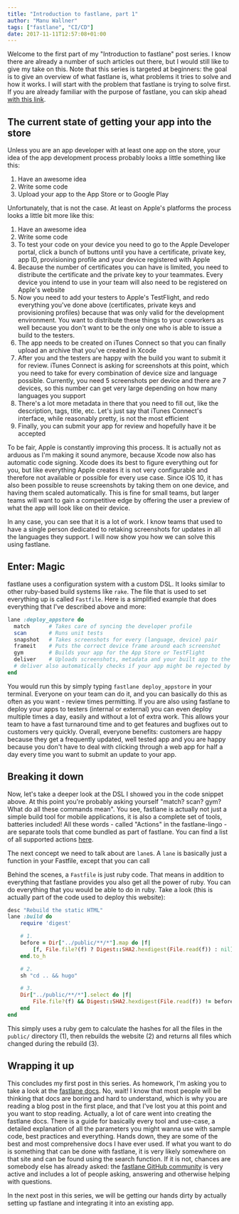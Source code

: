 ```yaml
---
title: "Introduction to fastlane, part 1"
author: "Manu Wallner"
tags: ["fastlane", "CI/CD"]
date: 2017-11-11T12:57:08+01:00
---
```


Welcome to the first part of my "Introduction to fastlane" post series. I know there are already a number of such articles out there, but I would still like to give my take on this. Note that this series is targeted at beginners: the goal is to give an overview of what fastlane is, what problems it tries to solve and how it works. I will start with the problem that fastlane is trying to solve first. If you are already familiar with the purpose of fastlane, you can skip ahead [with this link](#enter-magic).

<!-- more -->

## The current state of getting your app into the store

Unless you are an app developer with at least one app on the store, your idea of the app development process probably looks a little something like this: 

1. Have an awesome idea
2. Write some code 
3. Upload your app to the App Store or to Google Play

Unfortunately, that is not the case. At least on Apple's platforms the process looks a little bit more like this:

1. Have an awesome idea
2. Write some code
3. To test your code on your device you need to go to the Apple Developer portal, click a bunch of buttons until you have a certificate, private key, app ID, provisioning profile and your device registered with Apple
4. Because the number of certificates you can have is limited, you need to distribute the certificate and the private key to your teammates. Every device you intend to use in your team will also need to be registered on Apple's website
5. Now you need to add your testers to Apple's TestFlight, and redo everything you've done above (certificates, private keys and provisioning profiles) because that was only valid for the development environment. You want to distribute these things to your coworkers as well because you don't want to be the only one who is able to issue a build to the testers. 
6. The app needs to be created on iTunes Connect so that you can finally upload an archive that you've created in Xcode
7. After you and the testers are happy with the build you want to submit it for review. iTunes Connect is asking for screenshots at this point, which you need to take for every combination of device size and language possible. Currently, you need 5 screenshots per device and there are 7 devices, so this number can get very large depending on how many languages you support
8. There's a lot more metadata in there that you need to fill out, like the description, tags, title, etc. Let's just say that iTunes Connect's interface, while reasonably pretty, is not the most efficient
9. Finally, you can submit your app for review and hopefully have it be accepted 

To be fair, Apple is constantly improving this process. It is actually not as arduous as I'm making it sound anymore, because Xcode now also has automatic code signing. Xcode does its best to figure everything out for you, but like everything Apple creates it is not very configurable and therefore not available or possible for every use case. Since iOS 10, it has also been possible to reuse screenshots by taking them on one device, and having them scaled automatically. This is fine for small teams, but larger teams will want to gain a competitive edge by offering the user a preview of what the app will look like on their device. 

In any case, you can see that it is a lot of work. I know teams that used to have a single person dedicated to retaking screenshots for updates in all the languages they support. I will now show you how we can solve this using fastlane.

## Enter: Magic

fastlane uses a configuration system with a custom DSL. It looks similar to other ruby-based build systems like `rake`. The file that is used to set everything up is called `Fastfile`. Here is a simplified example that does everything that I've described above and more:

```ruby
lane :deploy_appstore do
  match      # Takes care of syncing the developer profile 
  scan       # Runs unit tests 
  snapshot   # Takes screenshots for every (language, device) pair 
  frameit    # Puts the correct device frame around each screenshot 
  gym        # Builds your app for the App Store or TestFlight 
  deliver    # Uploads screenshots, metadata and your built app to the App Store or TestFlight. 
  # deliver also automatically checks if your app might be rejected by Apple, e.g. for mentioning a non-Apple platform
end
```

You would run this by simply typing `fastlane deploy_appstore` in your terminal. Everyone on your team can do it, and you can basically do this as often as you want - review times permitting. If you are also using fastlane to deploy your apps to testers (internal or external) you can even deploy multiple times a day, easily and without a lot of extra work. This allows your team to have a fast turnaround time and to get features and bugfixes out to customers very quickly. Overall, everyone benefits: customers are happy because they get a frequently updated, well tested app and you are happy because you don't have to deal with clicking through a web app for half a day every time you want to submit an update to your app. 

## Breaking it down 

Now, let's take a deeper look at the DSL I showed you in the code snippet above. At this point you're probably asking yourself "match? scan? gym? What do all these commands mean". You see, fastlane is actually not just a simple build tool for mobile applications, it is also a complete set of tools, batteries included! All these words - called "Actions" in the fastlane-lingo - are separate tools that come bundled as part of fastlane. You can find a list of all supported actions [here](https://docs.fastlane.tools/). 

The next concept we need to talk about are `lane`s. A `lane` is basically just a function in your Fastfile, except that you can call 

Behind the scenes, a `Fastfile` is just ruby code. That means in addition to everything that fastlane provides you also get all the power of ruby. You can do everything that you would be able to do in ruby. Take a look (this is actually part of the code used to deploy this website):

```ruby
desc "Rebuild the static HTML"
lane :build do
	require 'digest'                                                      

	# 1.
	before = Dir["../public/**/*"].map do |f|
		[f, File.file?(f) ? Digest::SHA2.hexdigest(File.read(f)) : nil]
	end.to_h

	# 2.
	sh "cd .. && hugo"

	# 3.
	Dir["../public/**/*"].select do |f| 
		File.file?(f) && Digest::SHA2.hexdigest(File.read(f)) != before[f]
	end
end
```

This simply uses a ruby gem to calculate the hashes for all the files in the `public/` directory (1), then rebuilds the website (2) and returns all files which changed during the rebuild (3).

## Wrapping it up

This concludes my first post in this series. As homework, I'm asking you to take a look at the [fastlane docs](https://docs.fastlane.tools). No, wait! I know that most people will be thinking that docs are boring and hard to understand, which is why you are reading a blog post in the first place, and that I've lost you at this point and you want to stop reading. Actually, a lot of care went into creating the fastlane docs. There is a guide for basically every tool and use-case, a detailed explanation of all the parameters you might wanna use with sample code, best practices and everything. Hands down, they are some of the best and most comprehensive docs I have ever used. If what you want to do is something that can be done with fastlane, it is very likely somewhere on that site and can be found using the search function. If it is not, chances are somebody else has already asked: the [fastlane GitHub community](https://github.com/fastlane/fastlane/issues) is very active and includes a lot of people asking, answering and otherwise helping with questions.

In the next post in this series, we will be getting our hands dirty by actually setting up fastlane and integrating it into an existing app. 

